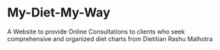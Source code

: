 # My-Diet-My-Way
<!-- <<<<<<< HEAD


hey there
made some changes
=======
>>>>>>> ec7e70f790bbd631bba5a88db0e879842ae50ea9 -->

A Website to provide Online Consultations to clients who seek comprehensive and organized diet charts from Dietitian Rashu Malhotra